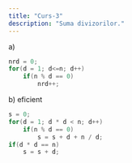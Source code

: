 ```yaml
---
title: "Curs-3"
description: "Suma divizorilor."
---
```


a)

```cpp
nrd = 0;
for(d = 1; d<=n; d++)
    if(n % d == 0)
        nrd++;
```

b) eficient

```cpp
s = 0;
for(d = 1; d * d < n; d++)
    if(n % d == 0)
        s = s + d + n / d;
if(d * d == n)
    s = s + d;
```